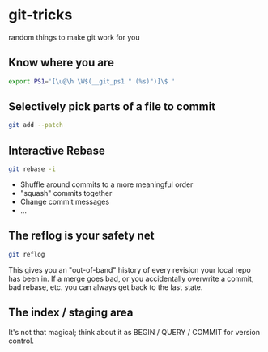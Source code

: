 git-tricks
==========

random things to make git work for you


Know where you are
------------------

```bash
export PS1='[\u@\h \W$(__git_ps1 " (%s)")]\$ '
```


Selectively pick parts of a file to commit
------------------------------------------

```bash
git add --patch
```


Interactive Rebase
------------------

```bash
git rebase -i
```

* Shuffle around commits to a more meaningful order
* "squash" commits together
* Change commit messages
* ...


The reflog is your safety net
-----------------------------

```bash
git reflog
```

This gives you an "out-of-band" history of every revision your
local repo has been in.  If a merge goes bad, or you accidentally
overwrite a commit, bad rebase, etc. you can always get back to
the last state.


The index / staging area
------------------------

It's not that magical; think about it as BEGIN / QUERY / COMMIT for version control.
